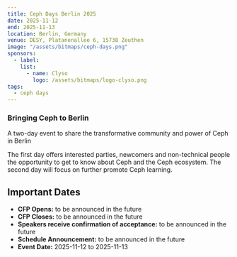 ```yaml
---
title: Ceph Days Berlin 2025
date: 2025-11-12
end: 2025-11-13
location: Berlin, Germany
venue: DESY, Platanenallee 6, 15738 Zeuthen
image: "/assets/bitmaps/ceph-days.png"
sponsors:
  - label:
    list:
      - name: Clyso
        logo: /assets/bitmaps/logo-clyso.png
tags:
  - ceph days
---
```


### Bringing Ceph to Berlin

A two-day event to share the transformative community and power of Ceph in Berlin

The first day offers interested parties, newcomers and non-technical people the opportunity to get to know about Ceph and the Ceph ecosystem.
The second day will focus on further promote Ceph learning.

## Important Dates

- **CFP Opens:** to be announced in the future
- **CFP Closes:** to be announced in the future
- **Speakers receive confirmation of acceptance:** to be announced in the future
- **Schedule Announcement:** to be announced in the future
- **Event Date:** 2025-11-12 to 2025-11-13
